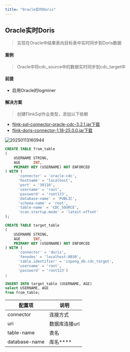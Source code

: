 ```yaml
---
title: "Oracle实时Doris"
---
```


## Oracle实时Doris

> 实现在Oracle中结果表向目标表中实时同步到Doris数据

#### 案例

> Oracle中将cdc_source中的数据实时同步到cdc_target中

#### 前提

- 启用Oracle的logminer

#### 解决方案

> 创建FlinkSql作业类型，添加以下依赖

- [flink-sql-connector-oracle-cdc-3.2.1.jar下载](https://repo1.maven.org/maven2/org/apache/flink/flink-sql-connector-oracle-cdc/3.2.1/flink-sql-connector-oracle-cdc-3.2.1.jar)
- [flink-doris-connector-1.18-25.0.0.jar下载](https://isxcode.oss-cn-shanghai.aliyuncs.com/zhiliuyun/jars/flink-doris-connector-1.18-25.0.0.jar)

![20250113160944](https://img.isxcode.com/picgo/20250113160944.png)

```sql
CREATE TABLE from_table
(
    USERNAME STRING,
    AGE      INT,
    PRIMARY KEY (USERNAME) NOT ENFORCED
) WITH (
      'connector' = 'oracle-cdc',
      'hostname' = 'localhost',
      'port' = '30110',
      'username' = 'root',
      'password' = 'root123',
      'database-name' = 'PUBLIC',
      'schema-name' = 'root',
      'table-name' = 'CDC_SOURCE',
      'scan.startup.mode' = 'latest-offset'
);

CREATE TABLE target_table
(
    USERNAME STRING,
    AGE      INT,
    PRIMARY KEY (USERNAME) NOT ENFORCED
) WITH (
      'connector' = 'doris',
      'fenodes' = 'localhost:8030',
      'table.identifier' = 'ispong_db.cdc_target',
      'username' = 'root',
      'password' = 'root123')
;

INSERT INTO target_table (USERNAME, AGE)
select USERNAME, AGE
from from_table;
```

| 配置项           | 说明       |
|---------------|----------|
| connector     | 连接方式     |
| uri           | 数据库连接url |
| table-name    | 表名       |
| database-name | 库名****   
